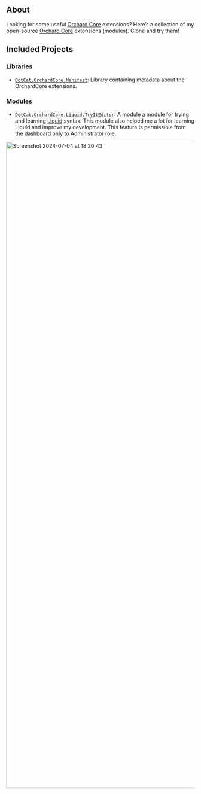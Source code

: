 ## About
Looking for some useful [Orchard Core](https://orchardcore.net/) extensions? Here’s a collection of my open-source [Orchard Core](https://orchardcore.net/) extensions (modules). Clone and try them!

## Included Projects

### Libraries

- [`DotCat.OrchardCore.Manifest`](https://github.com/DotCat1985/OrchardCore-Extensions/tree/main/src/OrchardCore.Libs/DotCat.OrchardCore.Manifest): Library containing metadata about the OrchardCore extensions.

### Modules

- [`DotCat.OrchardCore.Liquid.TryItEditor`](https://github.com/DotCat1985/OrchardCore-Extensions/tree/main/src/OrchardCore.Modules/DotCat.OrchardCore.Liquid.TryItEditor): A module a module for trying and learning [Liquid](https://docs.orchardcore.net/en/latest/reference/modules/Liquid/) syntax. This module also helped me a lot for learning Liquid and improve my development. This feature is permissible from the dashboard only to Administrator role.

<img width="1728" alt="Screenshot 2024-07-04 at 18 20 43" src="https://github.com/DotCat1985/OrchardCore-Extensions/assets/61869142/572092a8-dd3f-4b36-b2d8-f27afabcc42f">
